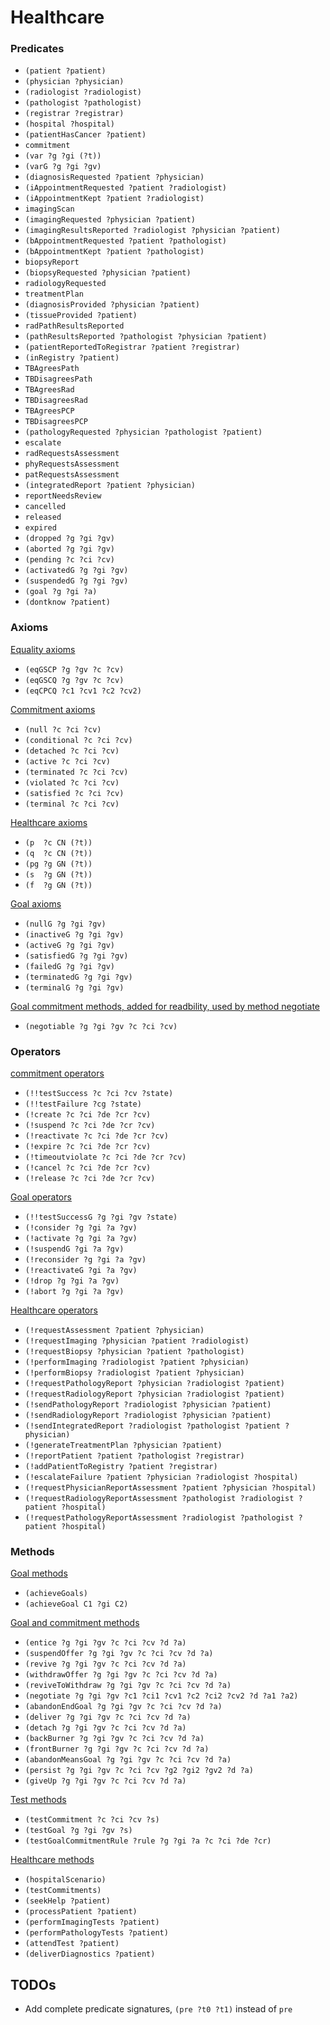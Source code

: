 # Healthcare

### Predicates
- ``(patient ?patient)``
- ``(physician ?physician)``
- ``(radiologist ?radiologist)``
- ``(pathologist ?pathologist)``
- ``(registrar ?registrar)``
- ``(hospital ?hospital)``
- ``(patientHasCancer ?patient)``
- ``commitment``
- ``(var ?g ?gi (?t))``
- ``(varG ?g ?gi ?gv)``
- ``(diagnosisRequested ?patient ?physician)``
- ``(iAppointmentRequested ?patient ?radiologist)``
- ``(iAppointmentKept ?patient ?radiologist)``
- ``imagingScan``
- ``(imagingRequested ?physician ?patient)``
- ``(imagingResultsReported ?radiologist ?physician ?patient)``
- ``(bAppointmentRequested ?patient ?pathologist)``
- ``(bAppointmentKept ?patient ?pathologist)``
- ``biopsyReport``
- ``(biopsyRequested ?physician ?patient)``
- ``radiologyRequested``
- ``treatmentPlan``
- ``(diagnosisProvided ?physician ?patient)``
- ``(tissueProvided ?patient)``
- ``radPathResultsReported``
- ``(pathResultsReported ?pathologist ?physician ?patient)``
- ``(patientReportedToRegistrar ?patient ?registrar)``
- ``(inRegistry ?patient)``
- ``TBAgreesPath``
- ``TBDisagreesPath``
- ``TBAgreesRad``
- ``TBDisagreesRad``
- ``TBAgreesPCP``
- ``TBDisagreesPCP``
- ``(pathologyRequested ?physician ?pathologist ?patient)``
- ``escalate``
- ``radRequestsAssessment``
- ``phyRequestsAssessment``
- ``patRequestsAssessment``
- ``(integratedReport ?patient ?physician)``
- ``reportNeedsReview``
- ``cancelled``
- ``released``
- ``expired``
- ``(dropped ?g ?gi ?gv)``
- ``(aborted ?g ?gi ?gv)``
- ``(pending ?c ?ci ?cv)``
- ``(activatedG ?g ?gi ?gv)``
- ``(suspendedG ?g ?gi ?gv)``
- ``(goal ?g ?gi ?a)``
- ``(dontknow ?patient)``

### Axioms
[Equality axioms](equality-axioms.rb)
- ``(eqGSCP ?g ?gv ?c ?cv)``
- ``(eqGSCQ ?g ?gv ?c ?cv)``
- ``(eqCPCQ ?c1 ?cv1 ?c2 ?cv2)``

[Commitment axioms](commitment-axioms.rb)
- ``(null ?c ?ci ?cv)``
- ``(conditional ?c ?ci ?cv)``
- ``(detached ?c ?ci ?cv)``
- ``(active ?c ?ci ?cv)``
- ``(terminated ?c ?ci ?cv)``
- ``(violated ?c ?ci ?cv)``
- ``(satisfied ?c ?ci ?cv)``
- ``(terminal ?c ?ci ?cv)``

[Healthcare axioms](healthcare-axioms.rb)
- ``(p  ?c CN (?t))``
- ``(q  ?c CN (?t))``
- ``(pg ?g GN (?t))``
- ``(s  ?g GN (?t))``
- ``(f  ?g GN (?t))``

[Goal axioms](goal-axioms.rb)
- ``(nullG ?g ?gi ?gv)``
- ``(inactiveG ?g ?gi ?gv)``
- ``(activeG ?g ?gi ?gv)``
- ``(satisfiedG ?g ?gi ?gv)``
- ``(failedG ?g ?gi ?gv)``
- ``(terminatedG ?g ?gi ?gv)``
- ``(terminalG ?g ?gi ?gv)``

[Goal commitment methods, added for readbility, used by method negotiate](goal-commitment-methods.rb)
- ``(negotiable ?g ?gi ?gv ?c ?ci ?cv)``

### Operators
[commitment operators](commitment-operators.rb)
- ``(!!testSuccess ?c ?ci ?cv ?state)``
- ``(!!testFailure ?cg ?state)``
- ``(!create ?c ?ci ?de ?cr ?cv)``
- ``(!suspend ?c ?ci ?de ?cr ?cv)``
- ``(!reactivate ?c ?ci ?de ?cr ?cv)``
- ``(!expire ?c ?ci ?de ?cr ?cv)``
- ``(!timeoutviolate ?c ?ci ?de ?cr ?cv)``
- ``(!cancel ?c ?ci ?de ?cr ?cv)``
- ``(!release ?c ?ci ?de ?cr ?cv)``

[Goal operators](goal-operators.rb)
- ``(!!testSuccessG ?g ?gi ?gv ?state)``
- ``(!consider ?g ?gi ?a ?gv)``
- ``(!activate ?g ?gi ?a ?gv)``
- ``(!suspendG ?gi ?a ?gv)``
- ``(!reconsider ?g ?gi ?a ?gv)``
- ``(!reactivateG ?gi ?a ?gv)``
- ``(!drop ?g ?gi ?a ?gv)``
- ``(!abort ?g ?gi ?a ?gv)``

[Healthcare operators](healthcare-operators.rb)
- ``(!requestAssessment ?patient ?physician)``
- ``(!requestImaging ?physician ?patient ?radiologist)``
- ``(!requestBiopsy ?physician ?patient ?pathologist)``
- ``(!performImaging ?radiologist ?patient ?physician)``
- ``(!performBiopsy ?radiologist ?patient ?physician)``
- ``(!requestPathologyReport ?physician ?radiologist ?patient)``
- ``(!requestRadiologyReport ?physician ?radiologist ?patient)``
- ``(!sendPathologyReport ?radiologist ?physician ?patient)``
- ``(!sendRadiologyReport ?radiologist ?physician ?patient)``
- ``(!sendIntegratedReport ?radiologist ?pathologist ?patient ?physician)``
- ``(!generateTreatmentPlan ?physician ?patient)``
- ``(!reportPatient ?patient ?pathologist ?registrar)``
- ``(!addPatientToRegistry ?patient ?registrar)``
- ``(!escalateFailure ?patient ?physician ?radiologist ?hospital)``
- ``(!requestPhysicianReportAssessment ?patient ?physician ?hospital)``
- ``(!requestRadiologyReportAssessment ?pathologist ?radiologist ?patient ?hospital)``
- ``(!requestPathologyReportAssessment ?radiologist ?pathologist ?patient ?hospital)``

### Methods
[Goal methods](goal-methods.rb)
- ``(achieveGoals)``
- ``(achieveGoal C1 ?gi C2)``

[Goal and commitment methods](goal-commitment-methods.rb)
- ``(entice ?g ?gi ?gv ?c ?ci ?cv ?d ?a)``
- ``(suspendOffer ?g ?gi ?gv ?c ?ci ?cv ?d ?a)``
- ``(revive ?g ?gi ?gv ?c ?ci ?cv ?d ?a)``
- ``(withdrawOffer ?g ?gi ?gv ?c ?ci ?cv ?d ?a)``
- ``(reviveToWithdraw ?g ?gi ?gv ?c ?ci ?cv ?d ?a)``
- ``(negotiate ?g ?gi ?gv ?c1 ?ci1 ?cv1 ?c2 ?ci2 ?cv2 ?d ?a1 ?a2)``
- ``(abandonEndGoal ?g ?gi ?gv ?c ?ci ?cv ?d ?a)``
- ``(deliver ?g ?gi ?gv ?c ?ci ?cv ?d ?a)``
- ``(detach ?g ?gi ?gv ?c ?ci ?cv ?d ?a)``
- ``(backBurner ?g ?gi ?gv ?c ?ci ?cv ?d ?a)``
- ``(frontBurner ?g ?gi ?gv ?c ?ci ?cv ?d ?a)``
- ``(abandonMeansGoal ?g ?gi ?gv ?c ?ci ?cv ?d ?a)``
- ``(persist ?g ?gi ?gv ?c ?ci ?cv ?g2 ?gi2 ?gv2 ?d ?a)``
- ``(giveUp ?g ?gi ?gv ?c ?ci ?cv ?d ?a)``

[Test methods](test-methods.rb)
- ``(testCommitment ?c ?ci ?cv ?s)``
- ``(testGoal ?g ?gi ?gv ?s)``
- ``(testGoalCommitmentRule ?rule ?g ?gi ?a ?c ?ci ?de ?cr)``

[Healthcare methods](healthcare-methods.rb)
- ``(hospitalScenario)``
- ``(testCommitments)``
- ``(seekHelp ?patient)``
- ``(processPatient ?patient)``
- ``(performImagingTests ?patient)``
- ``(performPathologyTests ?patient)``
- ``(attendTest ?patient)``
- ``(deliverDiagnostics ?patient)``

## TODOs
- Add complete predicate signatures, ``(pre ?t0 ?t1)`` instead of ``pre``